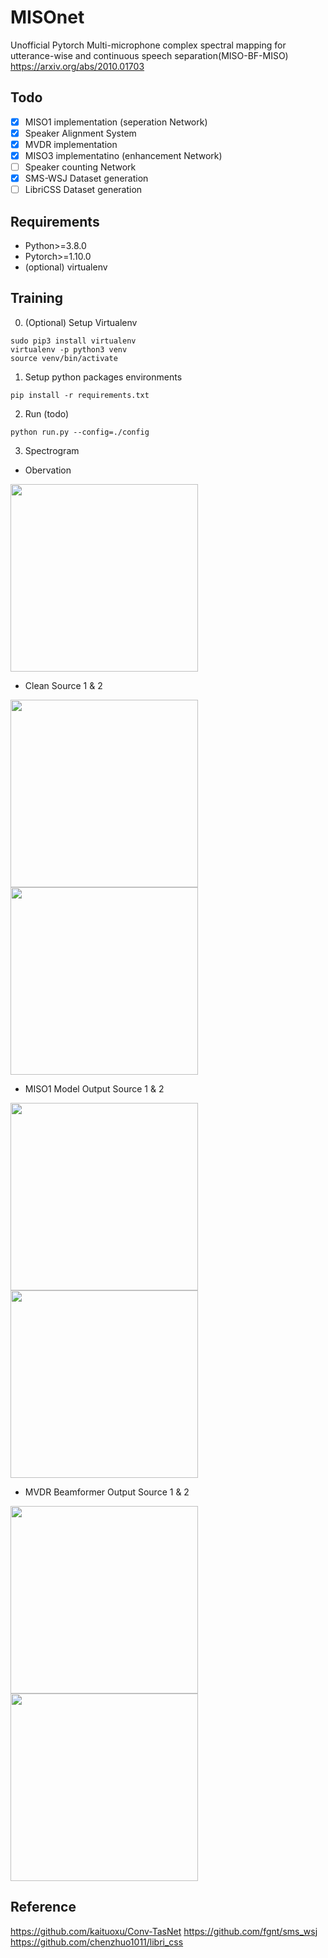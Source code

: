 # MISOnet
Unofficial Pytorch Multi-microphone complex spectral mapping for utterance-wise and continuous speech separation(MISO-BF-MISO)
https://arxiv.org/abs/2010.01703

## Todo
- [x] MISO1 implementation (seperation Network)
- [x] Speaker Alignment System
- [x] MVDR implementation
- [x] MISO3 implementatino (enhancement Network)
- [ ] Speaker counting Network
- [x] SMS-WSJ Dataset generation
- [ ] LibriCSS Dataset generation

## Requirements
 - Python>=3.8.0
 - Pytorch>=1.10.0
 - (optional) virtualenv
 
## Training

0. (Optional) Setup Virtualenv
```
sudo pip3 install virtualenv
virtualenv -p python3 venv
source venv/bin/activate
```

1. Setup python packages environments
```
pip install -r requirements.txt
```

2. Run (todo)
```
python run.py --config=./config
```

3. Spectrogram
- Obervation
<img src="https://user-images.githubusercontent.com/67786803/142854365-fd342767-c4cb-4222-9f52-0ee3dd57ba57.jpg" width="300" height="300">

- Clean Source 1 & 2
<tr>
 <td><img src="https://user-images.githubusercontent.com/67786803/142854420-c8e5ea9c-8016-48b4-a952-421078054d08.jpg" width="300" height="300"></td><td><img src="https://user-images.githubusercontent.com/67786803/142854443-d979702e-7182-4373-a01a-5f37da2d9dd7.jpg" width="300" height="300"></td>
</tr>

- MISO1 Model Output Source 1 & 2
<tr>
 <td><img src="https://user-images.githubusercontent.com/67786803/142854505-debc5819-2475-41b5-9f90-f6b52b08e355.jpg" width="300" height="300"></td>
 <td><img src="https://user-images.githubusercontent.com/67786803/142854547-7443024d-e43f-47c9-97f9-442c1a82b0ad.jpg" width="300" height="300"></td>
</tr>
 
- MVDR Beamformer Output Source 1 & 2
<tr>
 <td><img src="https://user-images.githubusercontent.com/67786803/142854587-7efb9afa-bc9f-42fc-94f5-fb7b61c3fded.jpg" width="300" height="300"></td>
 <td><img src="https://user-images.githubusercontent.com/67786803/142854613-9657a16c-f602-4ed2-86d6-f5afa52e4c8d.jpg" width="300" height="300"></td>
</tr>

## Reference
https://github.com/kaituoxu/Conv-TasNet
https://github.com/fgnt/sms_wsj
https://github.com/chenzhuo1011/libri_css
